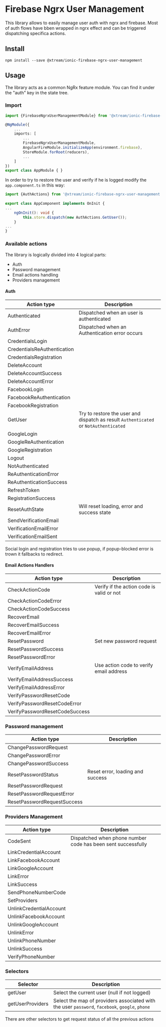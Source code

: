 # Firebase Ngrx User Management

This library allows to easily manage user auth with ngrx and firebase.
Most of auth flows have bben wrapped in ngrx effect and can be triggered dispatching specifica actions.
## Install

`npm install --save @xtream/ionic-firebase-ngrx-user-management`
## Usage
The library acts as a common NgRx feature module. You can find it under the "auth" key in the state tree.

### Import

```ts
import {FirebaseNgrxUserManagementModule} from '@xtream/ionic-firebase-ngrx-user-management';

@NgModule({
    ...
    imports: [
        ...
        FirebaseNgrxUserManagementModule,
        AngularFireModule.initializeApp(environment.firebase),
        StoreModule.forRoot(reducers),
        ...
    ]
})
export class AppModule { }
```

In order to try to restore the user and verify if he is logged modify the `app.component.ts` in this way:

```ts
import {AuthActions} from '@xtream/ionic-firebase-ngrx-user-management';
 
export class AppComponent implements OnInit {
...
    ngOnInit(): void {
        this.store.dispatch(new AuthActions.GetUser());
    }
...
}
```

### Available actions

The library is logically divided into 4 logical parts:

* Auth
* Password management
* Email actions handling
* Providers management

#### Auth
| Action type | Description |
| ------ | ------ |
|Authenticated|Dispatched when an user is authenticated|
|AuthError|Dispatched when an Authentication error occurs|
|CredentialsLogin||
|CredentialsReAuthentication||
|CredentialsRegistration||
|DeleteAccount||
|DeleteAccountSuccess||
|DeleteAccountError||
|FacebookLogin||
|FacebookReAuthentication||
|FacebookRegistration||
|GetUser|Try to restore the user and dispatch as result `Authenticated` or `NotAuthenticated`|
|GoogleLogin||
|GoogleReAuthentication||
|GoogleRegistration||
|Logout||
|NotAuthenticated||
|ReAuthenticationError||
|ReAuthenticationSuccess||
|RefreshToken||
|RegistrationSuccess||
|ResetAuthState|Will reset loading, error and success state|
|SendVerificationEmail||
|VerificationEmailError||
|VerificationEmailSent||

Social login and registration tries to use popup, if popup-blocked error is trown it fallbacks to redirect.

#### Email Actions Handlers

| Action type | Description |
| ------ | ------ |
|CheckActionCode|Verify if the action code is valid or not|
|CheckActionCodeError||
|CheckActionCodeSuccess||
|RecoverEmail||
|RecoverEmailSuccess||
|RecoverEmailError||
|ResetPassword|Set new password request|
|ResetPasswordSuccess||
|ResetPasswordError||
|VerifyEmailAddress|Use action code to verify email address|
|VerifyEmailAddressSuccess||
|VerifyEmailAddressError||
|VerifyPasswordResetCode||
|VerifyPasswordResetCodeError||
|VerifyPasswordResetCodeSuccess||


### Password management
| Action type | Description |
| ------ | ------ |
|ChangePasswordRequest||
|ChangePasswordError||
|ChangePasswordSuccess||
|ResetPasswordStatus|Reset error, loading and success|
|ResetPasswordRequest||
|ResetPasswordRequestError||
|ResetPasswordRequestSuccess||

### Providers Management
| Action type | Description |
| ------ | ------ |
|CodeSent|Dispatched when phone number code has been sent successfully|
|LinkCredentialAccount||
|LinkFacebookAccount||
|LinkGoogleAccount||
|LinkError||
|LinkSuccess||
|SendPhoneNumberCode||
|SetProviders||
|UnlinkCredentialAccount||
|UnlinkFacebookAccount||
|UnlinkGoogleAccount||
|UnlinkError||
|UnlinkPhoneNumber||
|UnlinkSuccess||
|VerifyPhoneNumber||

### Selectors

|Selector| Description |
| ------ | ------ |
|getUser|Select the current user (null if not logged)|
|getUserProviders|Select the map of providers associated with the user `password`, `facebook`, `google`, `phone`|

There are other selectors to get request status of all the previous actions
